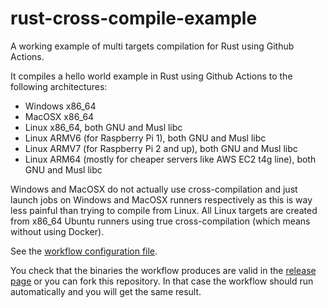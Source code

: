 # rust-cross-compile-example

A working example of multi targets compilation for Rust using Github Actions.

It compiles a hello world example in Rust using Github Actions to the following architectures:

* Windows x86_64
* MacOSX x86_64
* Linux x86_64, both GNU and Musl libc
* Linux ARMV6 (for Raspberry Pi 1), both GNU and Musl libc
* Linux ARMV7 (for Raspberry Pi 2 and up), both GNU and Musl libc
* Linux ARM64 (mostly for cheaper servers like AWS EC2 t4g line), both GNU and Musl libc

Windows and MacOSX do not actually use cross-compilation and just launch jobs on Windows and MacOSX runners respectively as this is way less painful than trying to compile from Linux. All Linux targets are created from x86_64 Ubuntu runners using true cross-compilation (which means without using Docker).

See the [workflow configuration file](./.github/workflows/rust.yml).

You check that the binaries the workflow produces are valid in the [release page](https://github.com/nicolas-van/rust-cross-compile-example/releases) or you can fork this repository. In that case the workflow should run automatically and you will get the same result.
